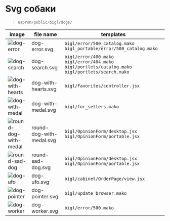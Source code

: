 <!--
more/images/svg-dogs|1
-->

[dog-error]: http://assets.uaprom-trunk.dev-cluster.uaprom/bigl/images/dogs/dog-error.svg "svg-dog"
[dog-search]: http://assets.uaprom-trunk.dev-cluster.uaprom/bigl/images/dogs/dog-search.svg "svg-dog"
[dog-with-hearts]: http://assets.uaprom-trunk.dev-cluster.uaprom/bigl/images/dogs/dog-with-hearts.svg "svg-dog"
[dog-with-medal]: http://assets.uaprom-trunk.dev-cluster.uaprom/bigl/images/dogs/dog-with-medal.svg "svg-dog"
[round-dog-with-medal]: http://assets.uaprom-trunk.dev-cluster.uaprom/bigl/images/dogs/round-dog-with-medal.svg "svg-dog"
[round-sad-dog]: http://assets.uaprom-trunk.dev-cluster.uaprom/bigl/images/dogs/round-sad-dog.svg "svg-dog"
[dog-ufo]: http://assets.uaprom-trunk.dev-cluster.uaprom/bigl/images/dogs/dog-ufo.svg "svg-dog"
[dog-pointer]: http://assets.uaprom-trunk.dev-cluster.uaprom/bigl/images/dogs/dog-pointer.svg "svg-dog"
[dog-worker]: http://assets.uaprom-trunk.dev-cluster.uaprom/bigl/images/dogs/dog-worker.svg "svg-dog"


# Svg собаки

> `uaprom/public/bigl/dogs/`


|          image          |        file name         |  templates |
|-------------------------|--------------------------|------------|
| ![dog-error]            | dog-error.svg            | `bigl/error/500_catalog.mako` `bigl_portable/error/500_catalog.mako` |
| ![dog-search]           | dog-search.svg           | `bigl/error/400.mako` `bigl/error/404.mako` `bigl/portlets/catalog.mako` `bigl/portlets/search.mako` |
| ![dog-with-hearts]      | dog-with-hearts.svg      | `bigl/Favorites/controller.jsx` |
| ![dog-with-medal]       | dog-with-medal.svg       | `bigl/for_sellers.mako` |
| ![round-dog-with-medal] | round-dog-with-medal.svg | `bigl/OpinionForm/desktop.jsx` `bigl/OpinionForm/portable.jsx` |
| ![round-sad-dog]        | round-sad-dog.svg        | `bigl/OpinionForm/desktop.jsx` `bigl/OpinionForm/portable.jsx` |
| ![dog-ufo]              | dog-ufo.svg              | `bigl/cabinet/OrderPage/view.jsx` |
| ![dog-pointer]          | dog-pointer.svg          | `bigl/update_browser.mako` |
| ![dog-worker]           | dog-worker.svg           | `bigl/error/500.mako` |



